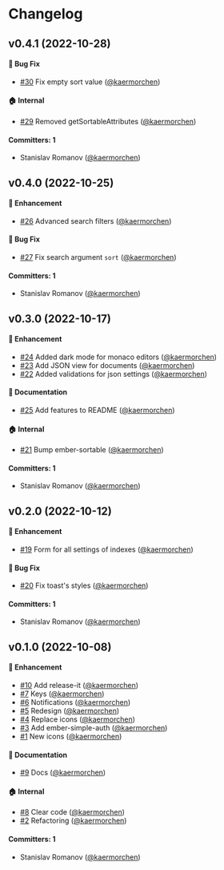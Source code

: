 # Changelog


## v0.4.1 (2022-10-28)

#### :bug: Bug Fix
* [#30](https://github.com/kaermorchen/meiliadmin/pull/30) Fix empty sort value ([@kaermorchen](https://github.com/kaermorchen))

#### :house: Internal
* [#29](https://github.com/kaermorchen/meiliadmin/pull/29) Removed getSortableAttributes ([@kaermorchen](https://github.com/kaermorchen))

#### Committers: 1
- Stanislav Romanov ([@kaermorchen](https://github.com/kaermorchen))

## v0.4.0 (2022-10-25)

#### :rocket: Enhancement
* [#26](https://github.com/kaermorchen/meiliadmin/pull/26) Advanced search filters ([@kaermorchen](https://github.com/kaermorchen))

#### :bug: Bug Fix
* [#27](https://github.com/kaermorchen/meiliadmin/pull/27) Fix search argument `sort` ([@kaermorchen](https://github.com/kaermorchen))

#### Committers: 1
- Stanislav Romanov ([@kaermorchen](https://github.com/kaermorchen))

## v0.3.0 (2022-10-17)

#### :rocket: Enhancement
* [#24](https://github.com/kaermorchen/meiliadmin/pull/24) Added dark mode for monaco editors ([@kaermorchen](https://github.com/kaermorchen))
* [#23](https://github.com/kaermorchen/meiliadmin/pull/23) Add JSON view for documents ([@kaermorchen](https://github.com/kaermorchen))
* [#22](https://github.com/kaermorchen/meiliadmin/pull/22) Added validations for json settings ([@kaermorchen](https://github.com/kaermorchen))

#### :memo: Documentation
* [#25](https://github.com/kaermorchen/meiliadmin/pull/25) Add features to README ([@kaermorchen](https://github.com/kaermorchen))

#### :house: Internal
* [#21](https://github.com/kaermorchen/meiliadmin/pull/21) Bump ember-sortable ([@kaermorchen](https://github.com/kaermorchen))

#### Committers: 1
- Stanislav Romanov ([@kaermorchen](https://github.com/kaermorchen))

## v0.2.0 (2022-10-12)

#### :rocket: Enhancement
* [#19](https://github.com/kaermorchen/meiliadmin/pull/19) Form for all settings of indexes ([@kaermorchen](https://github.com/kaermorchen))

#### :bug: Bug Fix
* [#20](https://github.com/kaermorchen/meiliadmin/pull/20) Fix toast's styles ([@kaermorchen](https://github.com/kaermorchen))

#### Committers: 1
- Stanislav Romanov ([@kaermorchen](https://github.com/kaermorchen))

## v0.1.0 (2022-10-08)

#### :rocket: Enhancement
* [#10](https://github.com/kaermorchen/meiliadmin/pull/10) Add release-it ([@kaermorchen](https://github.com/kaermorchen))
* [#7](https://github.com/kaermorchen/meiliadmin/pull/7) Keys ([@kaermorchen](https://github.com/kaermorchen))
* [#6](https://github.com/kaermorchen/meiliadmin/pull/6) Notifications ([@kaermorchen](https://github.com/kaermorchen))
* [#5](https://github.com/kaermorchen/meiliadmin/pull/5) Redesign ([@kaermorchen](https://github.com/kaermorchen))
* [#4](https://github.com/kaermorchen/meiliadmin/pull/4) Replace icons ([@kaermorchen](https://github.com/kaermorchen))
* [#3](https://github.com/kaermorchen/meiliadmin/pull/3) Add ember-simple-auth ([@kaermorchen](https://github.com/kaermorchen))
* [#1](https://github.com/kaermorchen/meiliadmin/pull/1) New icons ([@kaermorchen](https://github.com/kaermorchen))

#### :memo: Documentation
* [#9](https://github.com/kaermorchen/meiliadmin/pull/9) Docs ([@kaermorchen](https://github.com/kaermorchen))

#### :house: Internal
* [#8](https://github.com/kaermorchen/meiliadmin/pull/8) Clear code ([@kaermorchen](https://github.com/kaermorchen))
* [#2](https://github.com/kaermorchen/meiliadmin/pull/2) Refactoring ([@kaermorchen](https://github.com/kaermorchen))

#### Committers: 1
- Stanislav Romanov ([@kaermorchen](https://github.com/kaermorchen))
